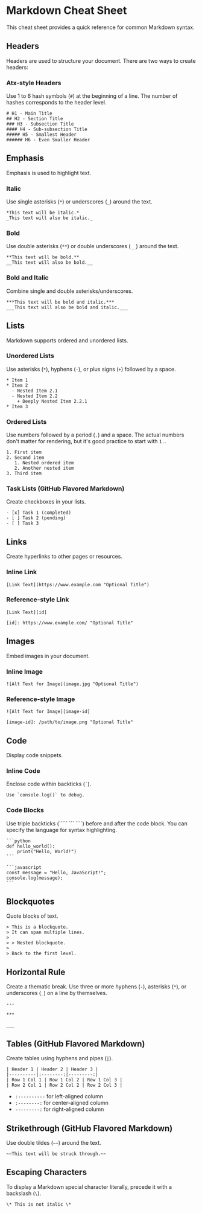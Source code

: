 # Markdown Cheat Sheet

This cheat sheet provides a quick reference for common Markdown syntax.

## Headers

Headers are used to structure your document. There are two ways to create headers:

### Atx-style Headers

Use 1 to 6 hash symbols (`#`) at the beginning of a line. The number of hashes corresponds to the header level.

```
# H1 - Main Title
## H2 - Section Title
### H3 - Subsection Title
#### H4 - Sub-subsection Title
##### H5 - Smallest Header
###### H6 - Even Smaller Header
```

## Emphasis

Emphasis is used to highlight text.

### Italic

Use single asterisks (`*`) or underscores (`_`) around the text.

```
*This text will be italic.*
_This text will also be italic._
```

### Bold

Use double asterisks (`**`) or double underscores (`__`) around the text.

```
**This text will be bold.**
__This text will also be bold.__
```

### Bold and Italic

Combine single and double asterisks/underscores.

```
***This text will be bold and italic.***
___This text will also be bold and italic.___
```

## Lists

Markdown supports ordered and unordered lists.

### Unordered Lists

Use asterisks (`*`), hyphens (`-`), or plus signs (`+`) followed by a space.

```
* Item 1
* Item 2
  - Nested Item 2.1
  - Nested Item 2.2
    + Deeply Nested Item 2.2.1
* Item 3
```

### Ordered Lists

Use numbers followed by a period (`.`) and a space. The actual numbers don't matter for rendering, but it's good practice to start with `1.`.

```
1. First item
2. Second item
   1. Nested ordered item
   2. Another nested item
3. Third item
```

### Task Lists (GitHub Flavored Markdown)

Create checkboxes in your lists.

```
- [x] Task 1 (completed)
- [ ] Task 2 (pending)
- [ ] Task 3
```

## Links

Create hyperlinks to other pages or resources.

### Inline Link

```
[Link Text](https://www.example.com "Optional Title")
```

### Reference-style Link

```
[Link Text][id]

[id]: https://www.example.com/ "Optional Title"
```

## Images

Embed images in your document.

### Inline Image

```
![Alt Text for Image](image.jpg "Optional Title")
```

### Reference-style Image

```
![Alt Text for Image][image-id]

[image-id]: /path/to/image.png "Optional Title"
```

## Code

Display code snippets.

### Inline Code

Enclose code within backticks (`` ` ``).

```
Use `console.log()` to debug.
```

### Code Blocks

Use triple backticks (````` ``` ````) before and after the code block. You can specify the language for syntax highlighting.

````
```python
def hello_world():
    print("Hello, World!")
```

```javascript
const message = "Hello, JavaScript!";
console.log(message);
```
````

## Blockquotes

Quote blocks of text.

```
> This is a blockquote.
> It can span multiple lines.
>
> > Nested blockquote.
>
> Back to the first level.
```

## Horizontal Rule

Create a thematic break. Use three or more hyphens (`-`), asterisks (`*`), or underscores (`_`) on a line by themselves.

```
---

***

___
```

## Tables (GitHub Flavored Markdown)

Create tables using hyphens and pipes (`|`).

```
| Header 1 | Header 2 | Header 3 |
|----------|:--------:|---------:|
| Row 1 Col 1 | Row 1 Col 2 | Row 1 Col 3 |
| Row 2 Col 1 | Row 2 Col 2 | Row 2 Col 3 |
```

-   `:----------` for left-aligned column
-   `:--------:` for center-aligned column
-   `---------:` for right-aligned column

## Strikethrough (GitHub Flavored Markdown)

Use double tildes (`~~`) around the text.

```
~~This text will be struck through.~~
```

## Escaping Characters

To display a Markdown special character literally, precede it with a backslash (`\`).

```
\* This is not italic \*
```
